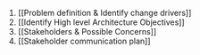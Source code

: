 1. [[Problem definition & Identify change drivers]]
2. [[Identify High level Architecture Objectives]]
3. [[Stakeholders & Possible Concerns]]
4. [[Stakeholder communication plan]]